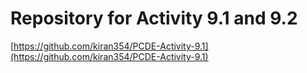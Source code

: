 # Repository for Activity 9.1 and 9.2 

[https://github.com/kiran354/PCDE-Activity-9.1](https://github.com/kiran354/PCDE-Activity-9.1)
